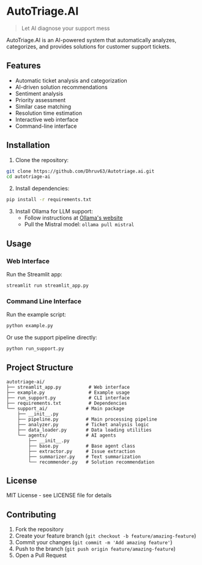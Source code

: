 # AutoTriage.AI

> Let AI diagnose your support mess

AutoTriage.AI is an AI-powered system that automatically analyzes, categorizes, and provides solutions for customer support tickets.

## Features

- Automatic ticket analysis and categorization
- AI-driven solution recommendations
- Sentiment analysis
- Priority assessment
- Similar case matching
- Resolution time estimation
- Interactive web interface
- Command-line interface

## Installation

1. Clone the repository:
```bash
git clone https://github.com/Dhruv63/Autotriage.ai.git
cd autotriage-ai
```

2. Install dependencies:
```bash
pip install -r requirements.txt
```

3. Install Ollama for LLM support:
   - Follow instructions at [Ollama's website](https://ollama.ai)
   - Pull the Mistral model: `ollama pull mistral`

## Usage

### Web Interface

Run the Streamlit app:
```bash
streamlit run streamlit_app.py
```

### Command Line Interface

Run the example script:
```bash
python example.py
```

Or use the support pipeline directly:
```bash
python run_support.py
```

## Project Structure

```
autotriage-ai/
├── streamlit_app.py          # Web interface
├── example.py                # Example usage
├── run_support.py            # CLI interface
├── requirements.txt          # Dependencies
└── support_ai/              # Main package
    ├── __init__.py
    ├── pipeline.py          # Main processing pipeline
    ├── analyzer.py          # Ticket analysis logic
    ├── data_loader.py       # Data loading utilities
    └── agents/              # AI agents
        ├── __init__.py
        ├── base.py          # Base agent class
        ├── extractor.py     # Issue extraction
        ├── summarizer.py    # Text summarization
        └── recommender.py   # Solution recommendation
```

## License

MIT License - see LICENSE file for details

## Contributing

1. Fork the repository
2. Create your feature branch (`git checkout -b feature/amazing-feature`)
3. Commit your changes (`git commit -m 'Add amazing feature'`)
4. Push to the branch (`git push origin feature/amazing-feature`)
5. Open a Pull Request

